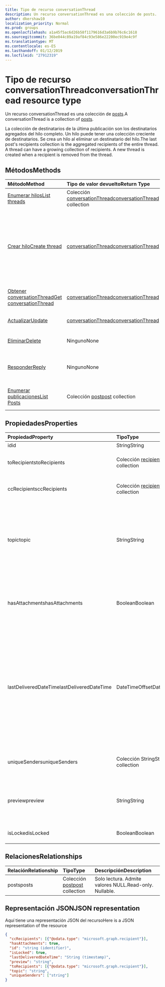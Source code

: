 ```yaml
---
title: Tipo de recurso conversationThread
description: Un recurso conversationThread es una colección de posts.
author: dkershaw10
localization_priority: Normal
ms.prod: groups
ms.openlocfilehash: a1a45f5ac6d26b58f1179616d3a6b9b76c6c1618
ms.sourcegitcommit: 36be044c89a19af84c93e586e22200ec919e4c9f
ms.translationtype: MT
ms.contentlocale: es-ES
ms.lasthandoff: 01/12/2019
ms.locfileid: "27912319"
---
```

# <a name="conversationthread-resource-type"></a><span data-ttu-id="01a42-103">Tipo de recurso conversationThread</span><span class="sxs-lookup"><span data-stu-id="01a42-103">conversationThread resource type</span></span>
<span data-ttu-id="01a42-104">Un recurso conversationThread es una colección de [posts](post.md).</span><span class="sxs-lookup"><span data-stu-id="01a42-104">A conversationThread is a collection of [posts](post.md).</span></span>

<span data-ttu-id="01a42-p101">La colección de destinatarios de la última publicación son los destinatarios agregados del hilo completo. Un hilo puede tener una colección creciente de destinatarios. Se crea un hilo al eliminar un destinatario del hilo.</span><span class="sxs-lookup"><span data-stu-id="01a42-p101">The last post's recipients collection is the aggregated recipients of the entire thread. A thread can have a growing collection of recipients. A new thread is created when a recipient is removed from the thread.</span></span>

## <a name="methods"></a><span data-ttu-id="01a42-108">Métodos</span><span class="sxs-lookup"><span data-stu-id="01a42-108">Methods</span></span>

| <span data-ttu-id="01a42-109">Método</span><span class="sxs-lookup"><span data-stu-id="01a42-109">Method</span></span>       | <span data-ttu-id="01a42-110">Tipo de valor devuelto</span><span class="sxs-lookup"><span data-stu-id="01a42-110">Return Type</span></span>  |<span data-ttu-id="01a42-111">Descripción</span><span class="sxs-lookup"><span data-stu-id="01a42-111">Description</span></span>|
|:---------------|:--------|:----------|
|[<span data-ttu-id="01a42-112">Enumerar hilos</span><span class="sxs-lookup"><span data-stu-id="01a42-112">List threads</span></span>](../api/group-list-threads.md) | <span data-ttu-id="01a42-113">Colección [conversationThread](conversationthread.md)</span><span class="sxs-lookup"><span data-stu-id="01a42-113">[conversationThread](conversationthread.md) collection</span></span> |<span data-ttu-id="01a42-114">Obtenga todos los hilos de un grupo.</span><span class="sxs-lookup"><span data-stu-id="01a42-114">Get all the threads of a group.</span></span>|
|[<span data-ttu-id="01a42-115">Crear hilo</span><span class="sxs-lookup"><span data-stu-id="01a42-115">Create thread</span></span>](../api/group-post-threads.md) | [<span data-ttu-id="01a42-116">conversationThread</span><span class="sxs-lookup"><span data-stu-id="01a42-116">conversationThread</span></span>](conversationthread.md) |<span data-ttu-id="01a42-p102">Inicie una nueva conversación creando primero un hilo. Se crean una conversación, un hilo de conversación y una publicación en el grupo.</span><span class="sxs-lookup"><span data-stu-id="01a42-p102">Start a new conversation by first creating a thread. A new conversation, conversation thread, and post are created in the group.</span></span>|
|[<span data-ttu-id="01a42-119">Obtener conversationThread</span><span class="sxs-lookup"><span data-stu-id="01a42-119">Get conversationThread</span></span>](../api/conversationthread-get.md) | [<span data-ttu-id="01a42-120">conversationThread</span><span class="sxs-lookup"><span data-stu-id="01a42-120">conversationThread</span></span>](conversationthread.md) |<span data-ttu-id="01a42-121">Obtenga un hilo específico que pertenece a un grupo.</span><span class="sxs-lookup"><span data-stu-id="01a42-121">Get a specific thread that belongs to a group.</span></span> |
|[<span data-ttu-id="01a42-122">Actualizar</span><span class="sxs-lookup"><span data-stu-id="01a42-122">Update</span></span>](../api/conversationthread-update.md) | [<span data-ttu-id="01a42-123">conversationThread</span><span class="sxs-lookup"><span data-stu-id="01a42-123">conversationThread</span></span>](conversationthread.md)  |<span data-ttu-id="01a42-124">Actualice el objeto conversationThread.</span><span class="sxs-lookup"><span data-stu-id="01a42-124">Update conversationThread object.</span></span> |
|[<span data-ttu-id="01a42-125">Eliminar</span><span class="sxs-lookup"><span data-stu-id="01a42-125">Delete</span></span>](../api/conversationthread-delete.md) | <span data-ttu-id="01a42-126">Ninguno</span><span class="sxs-lookup"><span data-stu-id="01a42-126">None</span></span> |<span data-ttu-id="01a42-127">Elimine el objeto conversationThread.</span><span class="sxs-lookup"><span data-stu-id="01a42-127">Delete conversationThread object.</span></span> |
|[<span data-ttu-id="01a42-128">Responder</span><span class="sxs-lookup"><span data-stu-id="01a42-128">Reply</span></span>](../api/conversationthread-reply.md)|<span data-ttu-id="01a42-129">Ninguno</span><span class="sxs-lookup"><span data-stu-id="01a42-129">None</span></span>|<span data-ttu-id="01a42-130">Responda a este hilo mediante la creación de una nueva entidad Post.</span><span class="sxs-lookup"><span data-stu-id="01a42-130">Reply to this thread by creating a new Post entity.</span></span>|
|[<span data-ttu-id="01a42-131">Enumerar publicaciones</span><span class="sxs-lookup"><span data-stu-id="01a42-131">List Posts</span></span>](../api/conversationthread-list-posts.md) |<span data-ttu-id="01a42-132">Colección [post](post.md)</span><span class="sxs-lookup"><span data-stu-id="01a42-132">[post](post.md) collection</span></span>| <span data-ttu-id="01a42-133">Obtenga las publicaciones del hilo especificado.</span><span class="sxs-lookup"><span data-stu-id="01a42-133">Get the posts of the specified thread.</span></span> |

## <a name="properties"></a><span data-ttu-id="01a42-134">Propiedades</span><span class="sxs-lookup"><span data-stu-id="01a42-134">Properties</span></span>
| <span data-ttu-id="01a42-135">Propiedad</span><span class="sxs-lookup"><span data-stu-id="01a42-135">Property</span></span>     | <span data-ttu-id="01a42-136">Tipo</span><span class="sxs-lookup"><span data-stu-id="01a42-136">Type</span></span>   |<span data-ttu-id="01a42-137">Descripción</span><span class="sxs-lookup"><span data-stu-id="01a42-137">Description</span></span>|
|:---------------|:--------|:----------|
|<span data-ttu-id="01a42-138">id</span><span class="sxs-lookup"><span data-stu-id="01a42-138">id</span></span>|<span data-ttu-id="01a42-139">String</span><span class="sxs-lookup"><span data-stu-id="01a42-139">String</span></span>| <span data-ttu-id="01a42-140">Solo lectura.</span><span class="sxs-lookup"><span data-stu-id="01a42-140">Read-only.</span></span>|
|<span data-ttu-id="01a42-141">toRecipients</span><span class="sxs-lookup"><span data-stu-id="01a42-141">toRecipients</span></span>|<span data-ttu-id="01a42-142">Colección [recipient](recipient.md)</span><span class="sxs-lookup"><span data-stu-id="01a42-142">[recipient](recipient.md) collection</span></span>|<span data-ttu-id="01a42-143">Los destinatarios Para: del hilo.</span><span class="sxs-lookup"><span data-stu-id="01a42-143">The To: recipients for the thread.</span></span>|
|<span data-ttu-id="01a42-144">ccRecipients</span><span class="sxs-lookup"><span data-stu-id="01a42-144">ccRecipients</span></span>|<span data-ttu-id="01a42-145">Colección [recipient](recipient.md)</span><span class="sxs-lookup"><span data-stu-id="01a42-145">[recipient](recipient.md) collection</span></span>|<span data-ttu-id="01a42-146">Los destinatarios CC: del hilo.</span><span class="sxs-lookup"><span data-stu-id="01a42-146">The Cc: recipients for the thread.</span></span>|
|<span data-ttu-id="01a42-147">topic</span><span class="sxs-lookup"><span data-stu-id="01a42-147">topic</span></span>|<span data-ttu-id="01a42-148">String</span><span class="sxs-lookup"><span data-stu-id="01a42-148">String</span></span>|<span data-ttu-id="01a42-p103">El tema de la conversación. Esta propiedad se puede establecer al crear la conversación, pero no se puede actualizar.</span><span class="sxs-lookup"><span data-stu-id="01a42-p103">The topic of the conversation. This property can be set when the conversation is created, but it cannot be updated.</span></span>||
|<span data-ttu-id="01a42-151">hasAttachments</span><span class="sxs-lookup"><span data-stu-id="01a42-151">hasAttachments</span></span>|<span data-ttu-id="01a42-152">Boolean</span><span class="sxs-lookup"><span data-stu-id="01a42-152">Boolean</span></span>|<span data-ttu-id="01a42-153">Indica si alguna de las publicaciones de este hilo tiene al menos un dato adjunto.</span><span class="sxs-lookup"><span data-stu-id="01a42-153">Indicates whether any of the posts within this thread has at least one attachment.</span></span>|
|<span data-ttu-id="01a42-154">lastDeliveredDateTime</span><span class="sxs-lookup"><span data-stu-id="01a42-154">lastDeliveredDateTime</span></span>|<span data-ttu-id="01a42-155">DateTimeOffset</span><span class="sxs-lookup"><span data-stu-id="01a42-155">DateTimeOffset</span></span>|<span data-ttu-id="01a42-p104">El tipo de marca de tiempo representa la información de fecha y hora con el formato ISO 8601 y está siempre en hora UTC. Por ejemplo, medianoche UTC del 1 de enero de 2014 sería así: `'2014-01-01T00:00:00Z'`</span><span class="sxs-lookup"><span data-stu-id="01a42-p104">The Timestamp type represents date and time information using ISO 8601 format and is always in UTC time. For example, midnight UTC on Jan 1, 2014 would look like this: `'2014-01-01T00:00:00Z'`</span></span>|
|<span data-ttu-id="01a42-158">uniqueSenders</span><span class="sxs-lookup"><span data-stu-id="01a42-158">uniqueSenders</span></span>|<span data-ttu-id="01a42-159">Colección String</span><span class="sxs-lookup"><span data-stu-id="01a42-159">String collection</span></span>|<span data-ttu-id="01a42-160">Todos los usuarios que envían un mensaje a este hilo.</span><span class="sxs-lookup"><span data-stu-id="01a42-160">All the users that sent a message to this thread.</span></span>|
|<span data-ttu-id="01a42-161">preview</span><span class="sxs-lookup"><span data-stu-id="01a42-161">preview</span></span>|<span data-ttu-id="01a42-162">String</span><span class="sxs-lookup"><span data-stu-id="01a42-162">String</span></span>|<span data-ttu-id="01a42-163">Un breve resumen del cuerpo de la última publicación de esta conversación.</span><span class="sxs-lookup"><span data-stu-id="01a42-163">A short summary from the body of the latest post in this converstaion.</span></span>|
|<span data-ttu-id="01a42-164">isLocked</span><span class="sxs-lookup"><span data-stu-id="01a42-164">isLocked</span></span>|<span data-ttu-id="01a42-165">Boolean</span><span class="sxs-lookup"><span data-stu-id="01a42-165">Boolean</span></span>|<span data-ttu-id="01a42-166">Indica si el hilo está bloqueado.</span><span class="sxs-lookup"><span data-stu-id="01a42-166">Indicates if the thread is locked.</span></span>|

## <a name="relationships"></a><span data-ttu-id="01a42-167">Relaciones</span><span class="sxs-lookup"><span data-stu-id="01a42-167">Relationships</span></span>
| <span data-ttu-id="01a42-168">Relación</span><span class="sxs-lookup"><span data-stu-id="01a42-168">Relationship</span></span> | <span data-ttu-id="01a42-169">Tipo</span><span class="sxs-lookup"><span data-stu-id="01a42-169">Type</span></span>   |<span data-ttu-id="01a42-170">Descripción</span><span class="sxs-lookup"><span data-stu-id="01a42-170">Description</span></span>|
|:---------------|:--------|:----------|
|<span data-ttu-id="01a42-171">posts</span><span class="sxs-lookup"><span data-stu-id="01a42-171">posts</span></span>|<span data-ttu-id="01a42-172">Colección [post](post.md)</span><span class="sxs-lookup"><span data-stu-id="01a42-172">[post](post.md) collection</span></span>| <span data-ttu-id="01a42-p105">Solo lectura. Admite valores NULL.</span><span class="sxs-lookup"><span data-stu-id="01a42-p105">Read-only. Nullable.</span></span>|

## <a name="json-representation"></a><span data-ttu-id="01a42-175">Representación JSON</span><span class="sxs-lookup"><span data-stu-id="01a42-175">JSON representation</span></span>

<span data-ttu-id="01a42-176">Aquí tiene una representación JSON del recurso</span><span class="sxs-lookup"><span data-stu-id="01a42-176">Here is a JSON representation of the resource</span></span>

<!--{
  "blockType": "resource",
  "optionalProperties": [
    "posts"
  ],
  "keyProperty": "id",
  "baseType": "microsoft.graph.entity",
  "@odata.type": "microsoft.graph.conversationThread",
  "@odata.annotations": [
    {
      "property": "posts",
      "capabilities": {
        "changeTracking": false,
        "deletable": false,
        "insertable": false,
        "searchable": false,
        "updatable": false
      }
    }
  ]
}-->

```json
{
  "ccRecipients": [{"@odata.type": "microsoft.graph.recipient"}],
  "hasAttachments": true,
  "id": "string (identifier)",
  "isLocked": true,
  "lastDeliveredDateTime": "String (timestamp)",
  "preview": "string",
  "toRecipients": [{"@odata.type": "microsoft.graph.recipient"}],
  "topic": "string",
  "uniqueSenders": ["string"]
}

```


<!-- uuid: 8fcb5dbc-d5aa-4681-8e31-b001d5168d79
2015-10-25 14:57:30 UTC -->
<!-- {
  "type": "#page.annotation",
  "description": "conversationThread resource",
  "keywords": "",
  "section": "documentation",
  "tocPath": ""
}-->
